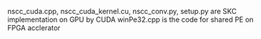 nscc_cuda.cpp, nscc_cuda_kernel.cu, nscc_conv.py, setup.py are SKC implementation on GPU by CUDA
winPe32.cpp is the code for shared PE on FPGA acclerator
